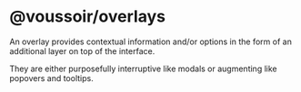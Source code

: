 # @voussoir/overlays

An overlay provides contextual information and/or options in the form of an
additional layer on top of the interface.

They are either purposefully interruptive like modals or augmenting like
popovers and tooltips.
